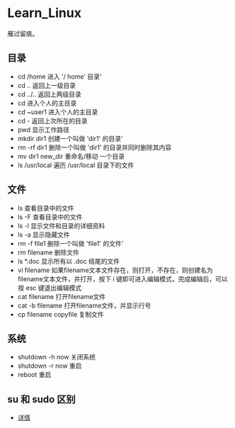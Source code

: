 # Learn_Linux

雁过留痕。

## 目录
* cd /home 进入 '/ home' 目录' 
* cd .. 返回上一级目录 
* cd ../.. 返回上两级目录 
* cd 进入个人的主目录 
* cd ~user1 进入个人的主目录 
* cd - 返回上次所在的目录 
* pwd 显示工作路径 
* mkdir dir1 创建一个叫做 'dir1' 的目录' 
* rm -rf dir1 删除一个叫做 'dir1' 的目录并同时删除其内容 
* mv dir1 new_dir 重命名/移动 一个目录 
* ls /usr/local  遍历 /usr/local 目录下的文件
## 文件
* ls 查看目录中的文件 
* ls -F 查看目录中的文件 
* ls -l 显示文件和目录的详细资料 
* ls -a 显示隐藏文件 
* rm -f file1 删除一个叫做 'file1' 的文件' 
* rm filename 删除文件
* ls *.doc 显示所有以 .doc 结尾的文件
* vi filename  如果filename文本文件存在，则打开，不存在，则创建名为filename文本文件，并打开，按下 i 键即可进入编辑模式，完成编辑后，可以按 esc 键退出编辑模式
* cat filename 打开filename文件
* cat -b filename 打开filename文件，并显示行号
* cp filename copyfile 复制文件
## 系统
* shutdown -h now 关闭系统
* shutdown -r now 重启
* reboot 重启
## su 和 sudo 区别
* [详情](https://www.cnblogs.com/slgkaifa/p/6852884.html)
